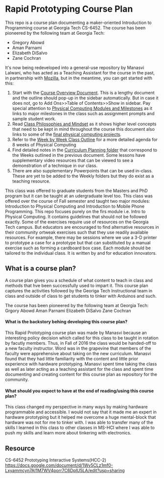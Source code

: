 # Rapid Prototyping Course Plan

This repo is a course plan documenting a maker-oriented Introduction to Programming course at Georgia Tech CS-6452.
The course has been pioneered by the following team at Georgia Tech: 
- Gregory Abowd
- Aman Parnami
- Elizabeth DiSalvo
- Zane Cochran

It's now being redeveloped into a general-use repository by Manasvi Lalwani, who has acted as a Teaching Assistant for the course in the past, in partnership with [Mozilla](https://mozilla.github.io/leadership-training/round-5/projects/#maker-learning-curriculum-for-rapid-prototyping), but in the meantime, you can get started with this:
1. Start with the [Course Overview Document](https://docs.google.com/document/d/1Wv5CLz1mf0-Lxyammcyn7AI1M7WV4porr7C6DplU5LA/edit?usp=sharing). This is a lengthy document and the outline should pop-up in the sidebar automatically. But in case it does not, go to Add Ons>>Table of Contents>>Show in sidebar. Pay special attention to [Physical Computing Modules and Milestones](https://docs.google.com/document/d/1Wv5CLz1mf0-Lxyammcyn7AI1M7WV4porr7C6DplU5LA/edit#heading=h.nfm85m4oqj9) as it links to major milestones in the class such as assignment prompts and sample student work.
2. Read [Class Philosophies and Mindset](https://docs.google.com/document/d/1LF5SmpCjfAb4eAkxkYvKwMXbwxLkWFatmLKEB3UIAts/edit?usp=sharing) as it shows higher level concepts that need to be kept in mind throughout the course this document also links to some of the [final physical computing projects](https://drive.google.com/folderview?id=0BwLVd0W-_5qwVnRocWpKdlJUbjA&usp=sharing).
3. Refer to the [Week by Week Class Outline](https://drive.google.com/file/d/0BwLVd0W-_5qwdFplNERLYXlkTWc/view?usp=sharing) for a more detailed agenda for  8 weeks of Physical Computing
4. Find detailed notes in the [Curriculum Planning folder](https://drive.google.com/folderview?id=0BwLVd0W-_5qwRG52RnJRY3JMSnM&usp=sharing) that correspond to the Weeks outlined in the previous document. Some lessons have supplementary video resources that can be viewed to see a demonstration of a technique in our class.
5. There are also supplementary Powerpoints that can be used in-class. These are yet to be added to the Weekly folders but they do exist as a teaching resource.


This class was offered to graduate students from the Masters and PhD program but it can be taught at an udergraduate level too.
This class was offered over the course of Fall semester and taught two major modules: Introduction to Physical Computing and Introduction to Mobile Phone Programming.
This repo focuses purely on the firs module i.e. Intro to Physical Computing.
It contains guidelines that should not be followed exactly. Some of the exercises require use of resources on the Georgia Tech campus. But educators are encouraged to find alternative resources in their community ortweak exercises such that they use readily available resources.
For example, there may be sessions where we use a 3-D printer to prototype a case for a prototype but that can substituted by a manual exercise such as forming a cardboard box case.
Each module should be tailored to the individual class.
It is written by and for education innovators.

## What is a course plan?
A course plan gives you a schedule of what content to teach in class and methods that hve been successfully used to impart it.
This course plan captures the activities followed by the Georiga Tech Instructional team in class and outside of class to get students to tinker with Arduinos and such.

The course has been pioneered by the following team at Georgia Tech:
Grgory Abowd
Aman Parnami
Elizabeth DiSalvo
Zane Cochran

#### What is the backstory behing developing this course plan?

This Rapid Prototyping course plan was made by Manasvi because an interesting policy decision which called for this class to be taught in rotation by facutly members. Thus, in Fall of 2016 the class would be handed-off to a new faculty instructor. Word was in the grapevine that members of the faculty were apprehensive about taking on the new curriculum. Manasvi found that they had little familiarity with the content and little prior experience with hardware prototyping. Manasvi spent time taking the class as well as later acting as a teaching assistant for the class and spent time documenting and creating content for this course plan as repository for the community.

#### What should you expect to have at the end of reading/using this course plan?
This class changed my perspective in many ways by making hardware programmable and accessible. I would not say that it made me an expert in hardware prototyping but it helped me overcome a huge mental-block that hardware was not for me to tinker with. 
I was able to transfer many of the skills I learned in this class to other classes in MS-HCI where I was able to push my skills and learn more about tinkering with electronics.

## Resource
CS-6452 Prototyping Interactive Systems(HCC-2)
https://docs.google.com/document/d/1Wv5CLz1mf0-Lxyammcyn7AI1M7WV4porr7C6DplU5LA/edit?usp=sharing
